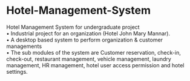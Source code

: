 # Hotel-Management-System
Hotel Management System  for undergraduate project<br />
•	Industrial project for an organization (Hotel John Mary Mannar). <br />
•	A desktop based system to perform organization & customer managements <br /> 
•	The sub modules of the system are Customer reservation, check-in, check-out, restaurant management, vehicle management, laundry management, HR management, hotel user access permission and hotel settings. 
